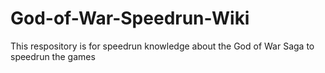 # God-of-War-Speedrun-Wiki
This respository is for speedrun knowledge about the God of War Saga to speedrun the games

